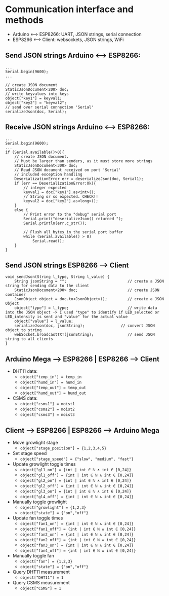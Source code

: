 <!-- ## Arduino Mega -> ESP8266: Strings on serial communication (UART)
- `inside_{temp_in}_{humd_in}_outside_{temp_out}_{humd_out}`
    - String, DHT11 data
- `csms1_{moist1}_csms2_{moist2}_csms3_{moist3}`
    - String, CSMS data


## ESP8266 -> Arduino Mega: Strings on serial communication (UART)
- `stage_to_{1,2,3,4,5}`
    - move stage to position x
- `set_stage_speed_{slow,medium,fast}`
    - set stage movement speed
- `update_gl_toggle_{int}_{int}_{int}_{int}_{int}_{int}_{int}_{int}`
    - update growlight toggle times. {GL1_ON, GL1_OFF, GL2_ON, GL2_OFF, GL3_ON, GL3_OFF}. int ∈ ℕ∈[0,24]
- `manually_toggle_growlight_{on,off}_{1,2,3}`
    - toggle growlight manually
- `update_fan_toggle_{int}_{int}_{int}_{int}_{int}_{int}_{int}_{int}`
    - update growlight toggle times. {FAN1_ON, FAN1_OFF, FAN2_ON, FAN2_OFF, FAN3_ON, FAN3_OFF}. int ∈ ℕ∈[0,24]
- `manually_toggle_fan_{on,off}_{1,2,3}`
    - toggle fan manually
- `read_dht11`
    - query read all dht11
- `read_csms`
    - query read all csms

# OR TURN ALL STRINGS TO JSON OBJECTS -->

# Communication interface and methods

- Arduino <--> ESP8266: UART, JSON strings, serial connection
- ESP8266 <--> Client: websockets, JSON strings, WiFi

## Send JSON strings Arduino <--> ESP8266:
```
...
Serial.begin(9600);
...

// create JSON document
StaticJsonDocument<200> doc;
// write keyvalues into keys
object["key1"] = keyval1;
object["key2"] = "keyval2";
// send over serial connection 'Serial'
serializeJson(doc, Serial);
```

## Receive JSON strings Arduino <--> ESP8266:
```
...
Serial.begin(9600);
...
if (Serial.available()>0){
    // create JSON document. 
    // Must be larger than senders, as it must store more strings
    StaticJsonDocument<300> doc;
    // Read JSON document received on port 'Serial'
    // included exception handling
    DeserializationError err = deserializeJson(doc, Serial1);
    if (err == DeserializationError:Ok){
        // integer expected
        keyval1 = doc["key1"].as<int>();
        // String or so expected. CHECK!!
        keyval2 = doc["key2"].as<long>();
    }
    else {
        // Print error to the "debug" serial port
        Serial.print("deserializeJson() returned ");
        Serial.println(err.c_str());
    
        // Flush all bytes in the serial port buffer
        while (Serial.available() > 0)
            Serial.read();
    }
}
```

## Send JSON strings ESP8266 --> Client
```
void sendJson(String l_type, String l_value) {
    String jsonString = "";                           // create a JSON string for sending data to the client
    StaticJsonDocument<200> doc;                      // create JSON container
    JsonObject object = doc.to<JsonObject>();         // create a JSON Object
    object["type"] = l_type;                          // write data into the JSON object -> I used "type" to identify if LED_selected or LED_intensity is sent and "value" for the actual value
    object["value"] = l_value;
    serializeJson(doc, jsonString);                // convert JSON object to string
    webSocket.broadcastTXT(jsonString);               // send JSON string to all clients
}
```

## Arduino Mega --> ESP8266 | ESP8266 --> Client
- DHT11 data:
    - `object["temp_in"] = temp_in`
    - `object["humd_in"] = humd_in`
    - `object["temp_out"] = temp_out`
    - `object["humd_out"] = humd_out`
- CSMS data:
    - `object["csms1"] = moist1`
    - `object["csms2"] = moist2`
    - `object["csms3"] = moist3`

## Client --> ESP8266 | ESP8266 --> Arduino Mega
- Move growlight stage
    - `object["stage_position"] = {1,2,3,4,5}`
- Set stage speed
    - `object["stage_speed"] = {"slow", "medium", "fast"}`
- Update growlight toggle times
    - `object["gl1_on"] = {int | int ∈ ℕ ∧ int ∈ [0,24]}`
    - `object["gl1_off"] = {int | int ∈ ℕ ∧ int ∈ [0,24]}`
    - `object["gl2_on"] = {int | int ∈ ℕ ∧ int ∈ [0,24]}`
    - `object["gl2_off"] = {int | int ∈ ℕ ∧ int ∈ [0,24]}`
    - `object["gl3_on"] = {int | int ∈ ℕ ∧ int ∈ [0,24]}`
    - `object["gl4_off"] = {int | int ∈ ℕ ∧ int ∈ [0,24]}`
- Manually toggle growlight
    - `object["growlight"] = {1,2,3}`
    - `object["state"] = {"on","off"}`
- Update fan toggle times
    - `object["fan1_on"] = {int | int ∈ ℕ ∧ int ∈ [0,24]}`
    - `object["fan1_off"] = {int | int ∈ ℕ ∧ int ∈ [0,24]}`
    - `object["fan2_on"] = {int | int ∈ ℕ ∧ int ∈ [0,24]}`
    - `object["fan2_off"] = {int | int ∈ ℕ ∧ int ∈ [0,24]}`
    - `object["fan3_on"] = {int | int ∈ ℕ ∧ int ∈ [0,24]}`
    - `object["fan4_off"] = {int | int ∈ ℕ ∧ int ∈ [0,24]}`
- Manually toggle fan
    - `object["fan"] = {1,2,3}`
    - `object["state"] = {"on","off"}`
- Query DHT11 measurement
    - `object["DHT11"] = 1`
- Query CSMS measurement
    - `object["CSMS"] = 1`


